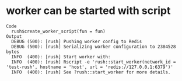 # worker can be started with script

    Code
      rush$create_worker_script(fun = fun)
    Output
      DEBUG (500): [rush] Pushing worker config to Redis
      DEBUG (500): [rush] Serializing worker configuration to 2384528 bytes
      INFO  (400): [rush] Start worker with:
      INFO  (400): [rush] Rscript -e 'rush::start_worker(network_id = 'test-rush', hostname = 'host', url = 'redis://127.0.0.1:6379')'
      INFO  (400): [rush] See ?rush::start_worker for more details.

